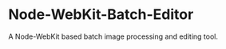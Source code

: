 Node-WebKit-Batch-Editor
========================

A Node-WebKit based batch image processing and editing tool.
